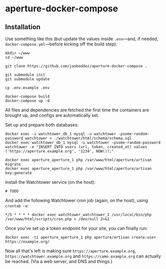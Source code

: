 # aperture-docker-compose

## Installation
Use something like this (but update the values inside `.env`—and, if needed, `docker-compose.yml`—before kicking off the build step):
```
mkdir ~/www
cd ~/www

git clone https://github.com/janboddez/aperture-docker-compose .

git submodule init
git submodule update

cp .env.example .env

docker-compose build
docker-compose up -d
```
All files and dependencies are fetched the first time the containers are brought up, and configs are automatically set.

Set up and prepare both databases:
```
docker exec -i watchtower_db_1 mysql -u watchtower -psome-random-password watchtower < ./watchtower/html/schema/schema.sql
docker exec watchtower_db_1 mysql -u watchtower -psome-random-password watchtower -e "INSERT INTO users (url, token, created_at) values ('https://aperture.example.org', '1234', NOW());"
```

```
docker exec aperture_aperture_1 php /var/www/html/aperture/artisan migrate
docker exec aperture_aperture_1 php /var/www/html/aperture/artisan key:generate
```

Install the Watchtower service (on the host):
```
# TODO
```

And add the following Watchtower cron job (again, on the host), using `crontab -e`:
```
*/5 * * * * docker exec watchtower_watchtower_1 /usr/local/bin/php /var/www/html/scripts/cron.php > /dev/null 2>&1
```

Once you've set up a token endpoint for your site, you can finally run:
```
docker exec -ti aperture_aperture_1 php aperture/artisan create:user https://example.org/
```
Now all that's left is making sure `https://aperture.example.org`, `https://watchtower.example.org` and `https://camo.example.org` can actually be reached. (Via a web server, and DNS and things.)
